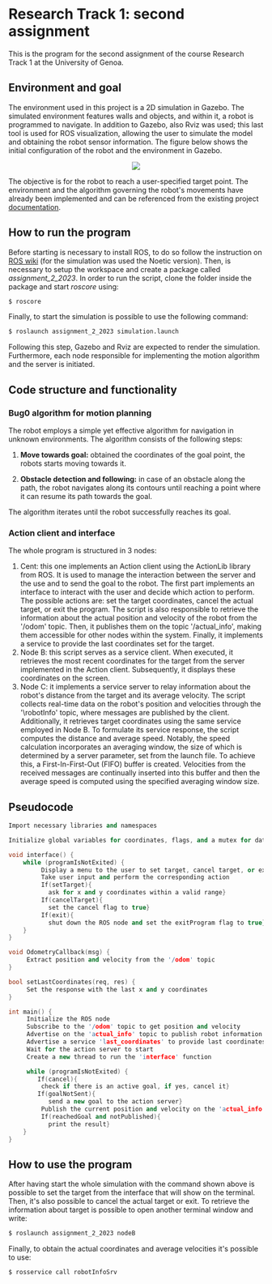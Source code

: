 # Research Track 1: second assignment
This is the program for the second assignment of the course Research Track 1 at the University of Genoa.

## Environment and goal

The environment used in this project is a 2D simulation in Gazebo. The simulated environment features walls and objects, and within it, a robot is programmed to navigate. In addition to Gazebo, also Rviz was used; this last tool is used for ROS visualization, allowing the user to simulate the model and obtaining the robot sensor information. The figure below shows the initial configuration of the robot and the environment in Gazebo.

<p align="center">
    <img src="https://github.com/meskoj/ReseachTrack1_Second_Assignment/assets/145445406/aa841836-3a36-428a-8458-780b13298067">
</p>

The objective is for the robot to reach a user-specified target point. The environment and the algorithm governing the robot's movements have already been implemented and can be referenced from the existing project [documentation](https://github.com/CarmineD8/assignment_2_2023).

## How to run the program
Before starting is necessary to install ROS, to do so follow the instruction on [ROS wiki](https://wiki.ros.org/ROS/Installation) (for the simulation was used the Noetic version).
Then, is necessary to setup the workspace and create a package called _assignment_2_2023_.
In order to run the script, clone the folder inside the package and start _roscore_ using:
```bash
$ roscore
```
Finally, to start the simulation is possible to use the following command:
```bash
$ roslaunch assignment_2_2023 simulation.launch
```
Following this step, Gazebo and Rviz are expected to render the simulation. Furthermore, each node responsible for implementing the motion algorithm and the server is initiated.

## Code structure and functionality

### Bug0 algorithm for motion planning
The robot employs a simple yet effective algorithm for navigation in unknown environments. The algorithm consists of the following steps:

1. **Move towards goal:** obtained the coordinates of the goal point, the robots starts moving towards it.

2. **Obstacle detection and following:** in case of an obstacle along the path, the robot navigates along its contours until reaching a point where it can resume its path towards the goal.

The algorithm iterates until the robot successfully reaches its goal.

### Action client and interface
The whole program is structured in 3 nodes:
<ol>
  <li> Cent: this one implements an Action client using the ActionLib library from ROS. It is used to manage the interaction between the server and the use and to send the goal to the robot. The first part implements an interface to interact with the user and decide which action to perform. The possible actions are: set the target coordinates, cancel the actual target, or exit the program. The script is also responsible to retrieve the information about the actual position and velocity of the robot from the '/odom' topic. Then, it publishes them on the topic '/actual_info', making them accessible for other nodes within the system. Finally, it implements a service to provide the last coordinates set for the target.</li>
  <li> Node B: this script serves as a service client. When executed, it retrieves the most recent coordinates for the target from the server implemented in the Action client. Subsequently, it displays these coordinates on the screen. </li>
  <li>Node C: it implements a service server to relay information about the robot's distance from the target and its average velocity. The script collects real-time data on the robot's position and velocities through the '\robotInfo' topic, where messages are published by the client. Additionally, it retrieves target coordinates using the same service employed in Node B. To formulate its service response, the script computes the distance and average speed. Notably, the speed calculation incorporates an averaging window, the size of which is determined by a server parameter, set from the launch file. To achieve this, a First-In-First-Out (FIFO) buffer is created. Velocities from the received messages are continually inserted into this buffer and then the average speed is computed using the specified averaging window size.  </li>
</ol>

## Pseudocode
```cpp
Import necessary libraries and namespaces

Initialize global variables for coordinates, flags, and a mutex for data protection

void interface() {     
    while (programIsNotExited) {
         Display a menu to the user to set target, cancel target, or exit
         Take user input and perform the corresponding action
         If(setTarget){
           ask for x and y coordinates within a valid range}
         If(cancelTarget){
           set the cancel flag to true}
         If(exit){
           shut down the ROS node and set the exitProgram flag to true}
    }
}

void OdometryCallback(msg) {
     Extract position and velocity from the '/odom' topic
}

bool setLastCoordinates(req, res) {
     Set the response with the last x and y coordinates
}

int main() {
     Initialize the ROS node
     Subscribe to the '/odom' topic to get position and velocity
     Advertise on the 'actual_info' topic to publish robot information
     Advertise a service 'last_coordinates' to provide last coordinates
     Wait for the action server to start
     Create a new thread to run the 'interface' function

     while (programIsNotExited) {
        If(cancel){
         check if there is an active goal, if yes, cancel it}
        If(goalNotSent){
           send a new goal to the action server}
         Publish the current position and velocity on the 'actual_info' topic
         If(reachedGoal and notPublished){
           print the result}
    }
}
```
## How to use the program
After having start the whole simulation with the command shown above is possible to set the target from the interface that will show on the terminal. Then, it's also possible to cancel the actual target or exit.
To retrieve the information about target is possible to open another terminal window and write:
```bash
$ roslaunch assignment_2_2023 nodeB
```
Finally, to obtain the actual coordinates and average velocities it's possible to use:
```bash
$ rosservice call robotInfoSrv
```
